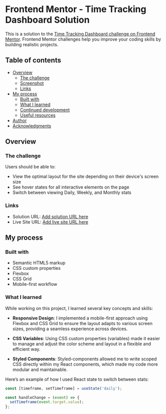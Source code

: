 # Frontend Mentor - Time Tracking Dashboard Solution

This is a solution to the [Time Tracking Dashboard challenge on Frontend Mentor](https://www.frontendmentor.io/challenges/time-tracking-dashboard-UIQ7167Jw). Frontend Mentor challenges help you improve your coding skills by building realistic projects. 

## Table of contents

- [Overview](#overview)
  - [The challenge](#the-challenge)
  - [Screenshot](#screenshot)
  - [Links](#links)
- [My process](#my-process)
  - [Built with](#built-with)
  - [What I learned](#what-i-learned)
  - [Continued development](#continued-development)
  - [Useful resources](#useful-resources)
- [Author](#author)
- [Acknowledgments](#acknowledgments)

## Overview

### The challenge

Users should be able to:

- View the optimal layout for the site depending on their device's screen size
- See hover states for all interactive elements on the page
- Switch between viewing Daily, Weekly, and Monthly stats



### Links

- Solution URL: [Add solution URL here](https://your-solution-url.com)
- Live Site URL: [Add live site URL here](https://your-live-site-url.com)

## My process

### Built with

- Semantic HTML5 markup
- CSS custom properties
- Flexbox
- CSS Grid
- Mobile-first workflow

### What I learned

While working on this project, I learned several key concepts and skills:

- **Responsive Design**: I implemented a mobile-first approach using Flexbox and CSS Grid to ensure the layout adapts to various screen sizes, providing a seamless experience across devices.
  
  
- **CSS Variables**: Using CSS custom properties (variables) made it easier to manage and adjust the color scheme and layout in a flexible and efficient way.

- **Styled Components**: Styled-components allowed me to write scoped CSS directly within my React components, which made my code more modular and maintainable.

Here’s an example of how I used React state to switch between stats:

```js
const [timeframe, setTimeframe] = useState('daily');

const handleChange = (event) => {
  setTimeframe(event.target.value);
};
